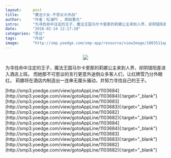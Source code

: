 ```yaml
---
layout:     post
title:      "魔法少女-不思议大作战"
author:     "作者：松浦円 , 原田重光"
intro:      "为寻找命中注定的王子，魔法王国马尔卡里那的莉娜公主来到人界，却阴错阳差进入酒店上班。 而她那不可思议的言行更意外迷倒众多客人们，让红牌雪乃分外眼红。 莉娜将在酒店内制造出一连串无厘头骚动，并努力寻找自己的王子。"
date:       "2018-02-14 12:17:20"
categories: "思议"
tags:       "作战"
image:      "http://smp.yoedge.com/smp-app/resource/viewImage/1003511appline.png"
---
```

<div style="text-align: center">
<p><img src="http://smp.yoedge.com/smp-app/resource/viewImage/1003511appline.png"/></p>
</div>
<p class="post-meta">
<span>为寻找命中注定的王子，魔法王国马尔卡里那的莉娜公主来到人界，却阴错阳差进入酒店上班。 而她那不可思议的言行更意外迷倒众多客人们，让红牌雪乃分外眼红。 莉娜将在酒店内制造出一连串无厘头骚动，并努力寻找自己的王子。</span>
</p>
[http://smp3.yoedge.com/view/gotoAppLine/1103684](http://smp3.yoedge.com/view/gotoAppLine/1103684){:target="_blank"}
[http://smp3.yoedge.com/view/gotoAppLine/1103683](http://smp3.yoedge.com/view/gotoAppLine/1103683){:target="_blank"}
[http://smp3.yoedge.com/view/gotoAppLine/1103682](http://smp3.yoedge.com/view/gotoAppLine/1103682){:target="_blank"}
[http://smp3.yoedge.com/view/gotoAppLine/1103684](http://smp3.yoedge.com/view/gotoAppLine/1103684){:target="_blank"}
[http://smp3.yoedge.com/view/gotoAppLine/1103683](http://smp3.yoedge.com/view/gotoAppLine/1103683){:target="_blank"}
[http://smp3.yoedge.com/view/gotoAppLine/1103682](http://smp3.yoedge.com/view/gotoAppLine/1103682){:target="_blank"}


